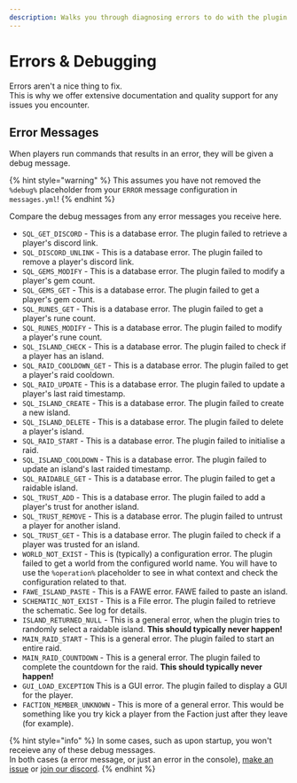 ```yaml
---
description: Walks you through diagnosing errors to do with the plugin.
---
```


# Errors & Debugging

Errors aren't a nice thing to fix.\
This is why we offer extensive documentation and quality support for any issues you encounter.



## Error Messages

When players run commands that results in an error, they will be given a debug message.

{% hint style="warning" %}
This assumes you have not removed the `%debug%` placeholder from your `ERROR` message configuration in `messages.yml`!
{% endhint %}

Compare the debug messages from any error messages you receive here.

* `SQL_GET_DISCORD` - This is a database error. The plugin failed to retrieve a player's discord link.
* `SQL_DISCORD_UNLINK` - This is a database error. The plugin failed to remove a player's discord link.
* `SQL_GEMS_MODIFY` - This is a database error. The plugin failed to modify a player's gem count.
* `SQL_GEMS_GET` - This is a database error. The plugin failed to get a player's gem count.
* `SQL_RUNES_GET` - This is a database error. The plugin failed to get a player's rune count.
* `SQL_RUNES_MODIFY` - This is a database error. The plugin failed to modify a player's rune count.
* `SQL_ISLAND_CHECK` - This is a database error. The plugin failed to check if a player has an island.
* `SQL_RAID_COOLDOWN_GET` - This is a database error. The plugin failed to get a player's raid cooldown.
* `SQL_RAID_UPDATE` - This is a database error. The plugin failed to update a player's last raid timestamp.
* `SQL_ISLAND_CREATE` - This is a database error. The plugin failed to create a new island.
* `SQL_ISLAND_DELETE` - This is a database error. The plugin failed to delete a player's island.
* `SQL_RAID_START` - This is a database error. The plugin failed to initialise a raid.
* `SQL_ISLAND_COOLDOWN` - This is a database error. The plugin failed to update an island's last raided timestamp.
* `SQL_RAIDABLE_GET` - This is a database error. The plugin failed to get a raidable island.
* `SQL_TRUST_ADD` - This is a database error. The plugin failed to add a player's trust for another island.
* `SQL_TRUST_REMOVE` - This is a database error. The plugin failed to untrust a player for another island.
* `SQL_TRUST_GET` - This is a database error. The plugin failed to check if a player was trusted for an island.
* `WORLD_NOT_EXIST` - This is (typically) a configuration error. The plugin failed to get a world from the configured world name. You will have to use the `%operation%` placeholder to see in what context and check the configuration related to that.
* `FAWE_ISLAND_PASTE` - This is a FAWE error. FAWE failed to paste an island.
* `SCHEMATIC_NOT_EXIST` - This is a File error. The plugin failed to retrieve the schematic. See log for details.
* `ISLAND_RETURNED_NULL` - This is a general error, when the plugin tries to randomly select a raidable island. **This should typically never happen!**&#x20;
* `MAIN_RAID_START` - This is a general error. The plugin failed to start an entire raid.
* `MAIN_RAID_COUNTDOWN` - This is a general error. The plugin failed to complete the countdown for  the raid. **This should typically never happen!**
* `GUI_LOAD_EXCEPTION` This is a GUI error. The plugin failed to display a GUI for the player.
* `FACTION_MEMBER_UNKNOWN` - This is more of a general error. This would be something like you try kick a player from the Faction just after they leave (for example).

{% hint style="info" %}
In some cases, such as upon startup, you won't receieve any of these debug messages.\
In both cases (a error message, or just an error in the console), [make an issue](https://github.com/TerraByteDev/SkyFactionsReborn/issues) or [join our discord](https://discord.com/invite/SwxXMrFdjp).
{% endhint %}

